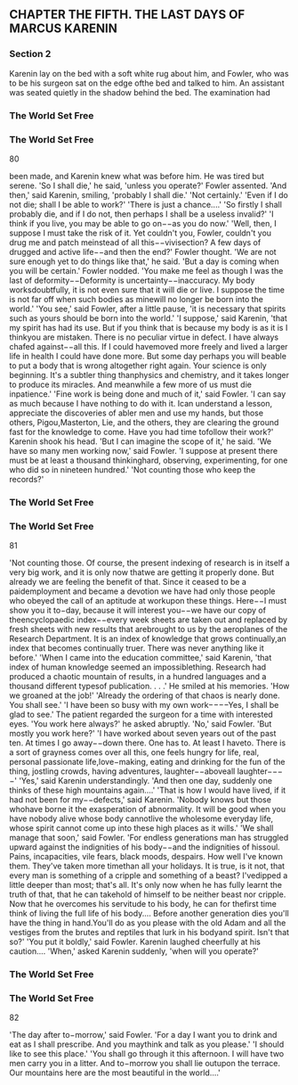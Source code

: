 ## CHAPTER THE FIFTH. THE LAST DAYS OF MARCUS KARENIN

### Section 2

Karenin lay on the bed with a soft white rug about him, and Fowler, who was to be his surgeon sat on the edge ofthe bed and talked to him. An assistant was seated quietly in the shadow behind the bed. The examination had
### The World Set Free

### The World Set Free
80


been made, and Karenin knew what was before him. He was tired but serene.
'So I shall die,' he said, 'unless you operate?'
Fowler assented. 'And then,' said Karenin, smiling, 'probably I shall die.'
'Not certainly.'
'Even if I do not die; shall I be able to work?'
'There is just a chance....'
'So firstly I shall probably die, and if I do not, then perhaps I shall be a useless invalid?'
'I think if you live, you may be able to go on−−as you do now.'
'Well, then, I suppose I must take the risk of it. Yet couldn't you, Fowler, couldn't you drug me and patch meinstead of all this−−vivisection? A few days of drugged and active life−−and then the end?'
Fowler thought. 'We are not sure enough yet to do things like that,' he said.
'But a day is coming when you will be certain.'
Fowler nodded.
'You make me feel as though I was the last of deformity−−Deformity is uncertainty−−inaccuracy. My body worksdoubtfully, it is not even sure that it will die or live. I suppose the time is not far off when such bodies as minewill no longer be born into the world.'
'You see,' said Fowler, after a little pause, 'it is necessary that spirits such as yours should be born into the world.'
'I suppose,' said Karenin, 'that my spirit has had its use. But if you think that is because my body is as it is I thinkyou are mistaken. There is no peculiar virtue in defect. I have always chafed against−−all this. If I could havemoved more freely and lived a larger life in health I could have done more. But some day perhaps you will beable to put a body that is wrong altogether right again. Your science is only beginning. It's a subtler thing thanphysics and chemistry, and it takes longer to produce its miracles. And meanwhile a few more of us must die inpatience.'
'Fine work is being done and much of it,' said Fowler. 'I can say as much because I have nothing to do with it. Ican understand a lesson, appreciate the discoveries of abler men and use my hands, but those others, Pigou,Masterton, Lie, and the others, they are clearing the ground fast for the knowledge to come. Have you had time tofollow their work?'
Karenin shook his head. 'But I can imagine the scope of it,' he said.
'We have so many men working now,' said Fowler. 'I suppose at present there must be at least a thousand thinkinghard, observing, experimenting, for one who did so in nineteen hundred.'
'Not counting those who keep the records?'
### The World Set Free

### The World Set Free
81


'Not counting those. Of course, the present indexing of research is in itself a very big work, and it is only now thatwe are getting it properly done. But already we are feeling the benefit of that. Since it ceased to be a paidemployment and became a devotion we have had only those people who obeyed the call of an aptitude at workupon these things. Here−−I must show you it to−day, because it will interest you−−we have our copy of theencyclopaedic index−−every week sheets are taken out and replaced by fresh sheets with new results that arebrought to us by the aeroplanes of the Research Department. It is an index of knowledge that grows continually,an index that becomes continually truer. There was never anything like it before.'
'When I came into the education committee,' said Karenin, 'that index of human knowledge seemed an impossiblething. Research had produced a chaotic mountain of results, in a hundred languages and a thousand different typesof publication. . . .' He smiled at his memories. 'How we groaned at the job!'
'Already the ordering of that chaos is nearly done. You shall see.'
'I have been so busy with my own work−−−−Yes, I shall be glad to see.'
The patient regarded the surgeon for a time with interested eyes.
'You work here always?' he asked abruptly.
'No,' said Fowler.
'But mostly you work here?'
'I have worked about seven years out of the past ten. At times I go away−−down there. One has to. At least I haveto. There is a sort of grayness comes over all this, one feels hungry for life, real, personal passionate life,love−making, eating and drinking for the fun of the thing, jostling crowds, having adventures, laughter−−aboveall laughter−−−−'
'Yes,' said Karenin understandingly.
'And then one day, suddenly one thinks of these high mountains again....'
'That is how I would have lived, if it had not been for my−−defects,' said Karenin. 'Nobody knows but those whohave borne it the exasperation of abnormality. It will be good when you have nobody alive whose body cannotlive the wholesome everyday life, whose spirit cannot come up into these high places as it wills.'
'We shall manage that soon,' said Fowler.
'For endless generations man has struggled upward against the indignities of his body−−and the indignities of hissoul. Pains, incapacities, vile fears, black moods, despairs. How well I've known them. They've taken more timethan all your holidays. It is true, is it not, that every man is something of a cripple and something of a beast? I'vedipped a little deeper than most; that's all. It's only now when he has fully learnt the truth of that, that he can takehold of himself to be neither beast nor cripple. Now that he overcomes his servitude to his body, he can for thefirst time think of living the full life of his body.... Before another generation dies you'll have the thing in hand.You'll do as you please with the old Adam and all the vestiges from the brutes and reptiles that lurk in his bodyand spirit. Isn't that so?'
'You put it boldly,' said Fowler.
Karenin laughed cheerfully at his caution.... 'When,' asked Karenin suddenly, 'when will you operate?'
### The World Set Free

### The World Set Free
82


'The day after to−morrow,' said Fowler. 'For a day I want you to drink and eat as I shall prescribe. And you maythink and talk as you please.'
'I should like to see this place.'
'You shall go through it this afternoon. I will have two men carry you in a litter. And to−morrow you shall lie outupon the terrace. Our mountains here are the most beautiful in the world....'
